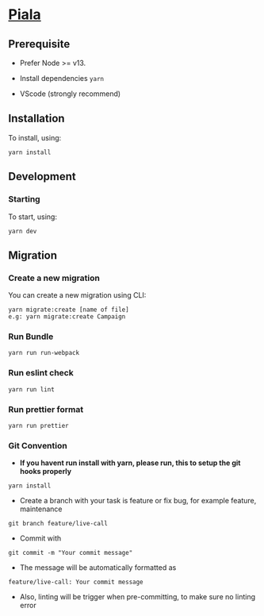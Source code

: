 # [Piala](http://3dphantom.pascaliaasia.com/)

## Prerequisite
- Prefer Node >= v13.

- Install dependencies
`yarn`

- VScode (strongly recommend)


## Installation 
To install, using:
```
yarn install
```

## Development
### Starting
To start, using:
```
yarn dev
```

## Migration
### Create a new migration
You can create a new migration using CLI:
```
yarn migrate:create [name of file]
e.g: yarn migrate:create Campaign
```


### Run Bundle
```
yarn run run-webpack
```

### Run eslint check
```
yarn run lint
```

### Run prettier format
```
yarn run prettier
```

### Git Convention
- **If you havent run install with yarn, please run, this to setup the git hooks properly**
```
yarn install
```
- Create a branch with your task is feature or fix bug, for example feature, maintenance
```
git branch feature/live-call
```
- Commit with
```
git commit -m "Your commit message"
```
- The message will be automatically formatted as
```
feature/live-call: Your commit message
```
- Also, linting will be trigger when pre-committing, to make sure no linting error

